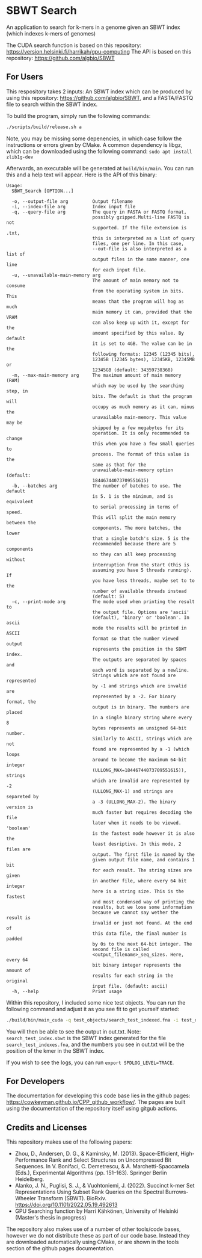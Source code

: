 # SBWT Search

An application to search for k-mers in a genome given an SBWT index (which indexes k-mers of genomes)

The CUDA search function is based on this repository: <https://version.helsinki.fi/harrikah/gpu-computing>
The API is based on this repository: <https://github.com/algbio/SBWT>

## For Users

This respository takes 2 inputs: An SBWT index which can be produced by using this repository: <https://github.com/algbio/SBWT>, and a FASTA/FASTQ file to search within the SBWT index.

To build the program, simply run the following commands:

```bash
./scripts/build/release.sh a
```

Note, you may be missing some depenencies, in which case follow the instructions or errors given by CMake. A common dependency is libgz, which can be downloaded using the following command: `sudo apt install zlib1g-dev`

Afterwards, an executable will be generated at `build/bin/main`. You can run this and a help text will appear. Here is the API of this binary:

```
Usage:
  SBWT_Search [OPTION...]

  -o, --output-file arg         Output filename
  -i, --index-file arg          Index input file
  -q, --query-file arg          The query in FASTA or FASTQ format,
                                possibly gzipped.Multi-line FASTQ is not
                                supported. If the file extension is .txt,
                                this is interpreted as a list of query
                                files, one per line. In this case,
                                --out-file is also interpreted as a list of
                                output files in the same manner, one line
                                for each input file.
  -u, --unavailable-main-memory arg
                                The amount of main memory not to consume
                                from the operating system in bits. This
                                means that the program will hog as much
                                main memory it can, provided that the VRAM
                                can also keep up with it, except for the
                                amount specified by this value. By default
                                it is set to 4GB. The value can be in the
                                following formats: 12345 (12345 bits),
                                12345B (12345 bytes), 12345KB, 12345MB or
                                12345GB (default: 34359738368)
  -m, --max-main-memory arg     The maximum amount of main memory (RAM)
                                which may be used by the searching step, in
                                bits. The default is that the program will
                                occupy as much memory as it can, minus the
                                unavailable main-memory. This value may be
                                skipped by a few megabytes for its
                                operation. It is only recommended to change
                                this when you have a few small queries to
                                process. The format of this value is the
                                same as that for the
                                unavailable-main-memory option (default:
                                18446744073709551615)
  -b, --batches arg             The number of batches to use. The default
                                is 5. 1 is the minimum, and is equivalent
                                to serial processing in terms of speed.
                                This will split the main memory between the
                                components. The more batches, the lower
                                that a single batch's size. 5 is the
                                recommended because there are 5 components
                                so they can all keep processing without
                                interruption from the start (this is
                                assuming you have 5 threads running). If
                                you have less threads, maybe set to to the
                                number of available threads instead
                                (default: 5)
  -c, --print-mode arg          The mode used when printing the result to
                                the output file. Options are 'ascii'
                                (default), 'binary' or 'boolean'. In ascii
                                mode the results will be printed in ASCII
                                format so that the number viewed output
                                represents the position in the SBWT index.
                                The outputs are separated by spaces and
                                each word is separated by a newline.
                                Strings which are not found are represented
                                by -1 and strings which are invalid are
                                represented by a -2. For binary format, the
                                output is in binary. The numbers are placed
                                in a single binary string where every 8
                                bytes represents an unsigned 64-bit number.
                                Similarly to ASCII, strings which are not
                                found are represented by a -1 (which loops
                                around to become the maximum 64-bit integer
                                (ULLONG_MAX=18446744073709551615)), strings
                                which are invalid are represented by -2
                                (ULLONG_MAX-1) and strings are separeted by
                                a -3 (ULLONG_MAX-2). The binary version is
                                much faster but requires decoding the file
                                later when it needs to be viewed. 'boolean'
                                is the fastest mode however it is also the
                                least desriptive. In this mode, 2 files are
                                output. The first file is named by the
                                given output file name, and contains 1 bit
                                for each result. The string sizes are given
                                in another file, where every 64 bit integer
                                here is a string size. This is the fastest
                                and most condensed way of printing the
                                results, but we lose some information
                                because we cannot say wether the result is
                                invalid or just not found. At the end of
                                this data file, the final number is padded
                                by 0s to the next 64-bit integer. The
                                second file is called
                                <output_filename>_seq_sizes. Here, every 64
                                bit binary integer represents the amount of
                                results for each string in the original
                                input file. (default: ascii)
  -h, --help                    Print usage
```

Within this repository, I included some nice test objects. You can run the following command and adjust it as you see fit to get yourself started:

```sh
./build/bin/main_cuda -q test_objects/search_test_indexed.fna -i test_objects/search_test_index.sbwt -o out.txt -b 5 -c ascii
```

You will then be able to see the output in out.txt. Note: `search_test_index.sbwt` is the SBWT index generated for the file `search_test_indexes.fna`, and the numbers you see in out.txt will be the position of the kmer in the SBWT index.

If you wish to see the logs, you can run `export SPDLOG_LEVEL=TRACE`.

## For Developers

The documentation for developing this code base lies in the github pages: <https://cowkeyman.github.io/CPP_github_workflow/>. The pages are built using the documentation of the repository itself using gitgub actions.

## Credits and Licenses

This repository makes use of the following papers:

* Zhou, D., Andersen, D. G., & Kaminsky, M. (2013). Space-Efficient, High-Performance Rank and Select Structures on Uncompressed Bit Sequences. In V. Bonifaci, C. Demetrescu, & A. Marchetti-Spaccamela (Eds.), Experimental Algorithms (pp. 151–163). Springer Berlin Heidelberg.
* Alanko, J. N., Puglisi, S. J., & Vuohtoniemi, J. (2022). Succinct k-mer Set Representations Using Subset Rank Queries on the Spectral Burrows-Wheeler Transform (SBWT). BioRxiv. https://doi.org/10.1101/2022.05.19.492613
* GPU Searching function by Harri Kähkönen, University of Helsinki (Master's thesis in progress)

The repository also makes use of a number of other tools/code bases, however we do not distribute these as part of our code base. Instead they are downloaded automatically using CMake, or are shown in the tools section of the github pages documentation.
